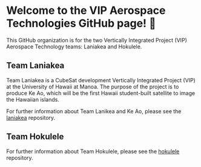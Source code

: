 # Welcome to the VIP Aerospace Technologies GitHub page! 👋

This GitHub organization is for the two Vertically Integrated Project (VIP) Aerospace Technology teams: Laniakea and Hokulele.

## Team Laniakea
Team Laniakea is a CubeSat development Vertically Integrated Project (VIP) at the University of Hawaii at Manoa. The purpose of the project is to produce Ke Ao, which will be the first Hawaii student-built satellite to image the Hawaiian islands. 

For further information about Team Lanikea and Ke Ao, please see the [laniakea](https://github.com/vip-aerospace/laniakea) repository.

## Team Hokulele
For further information about Team Hokulele, please see the [hokulele](https://github.com/vip-aerospace/hokulele) repository.

